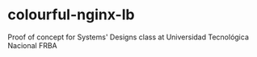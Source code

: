 # colourful-nginx-lb
Proof of concept for Systems' Designs class at Universidad Tecnológica Nacional FRBA
